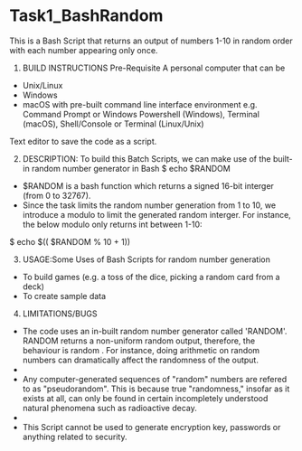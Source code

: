 # Task1_BashRandom
This is a Bash Script that returns an output of numbers 1-10 in random order with each number appearing only once.

1. BUILD INSTRUCTIONS
Pre-Requisite 
A personal computer that can be 
- Unix/Linux
- Windows
- macOS
with pre-built command line interface environment e.g. Command Prompt or Windows Powershell (Windows), Terminal (macOS), Shell/Console or Terminal (Linux/Unix)

Text editor to save the code as a script.


2. DESCRIPTION:
To build this Batch Scripts, we can make use of the built-in random number generator in Bash $ echo $RANDOM

- $RANDOM is a bash function which returns a signed 16-bit interger (from 0 to 32767).
- Since the task limits the random number generation from 1 to 10, we introduce a modulo to limit the generated random interger. For instance, the below modulo only returns int between 1-10:

$ echo $(( $RANDOM % 10 + 1))


3. USAGE:Some Uses of Bash Scripts for random number generation
- To build games (e.g. a toss of the dice, picking a random card from a deck)
- To create sample data


4. LIMITATIONS/BUGS
- The code uses an in-built random number generator called 'RANDOM'. RANDOM returns a non-uniform random output, therefore, the behaviour is random . For instance, doing arithmetic on random numbers can dramatically affect the randomness of the output. 
-
- Any computer-generated sequences of "random" numbers are refered to as "pseudorandom". This is because true "randomness," insofar as it exists at all, can only be found in certain incompletely understood natural phenomena such as radioactive decay.
- 
- This Script cannot be used to generate encryption key, passwords or anything related to security.
